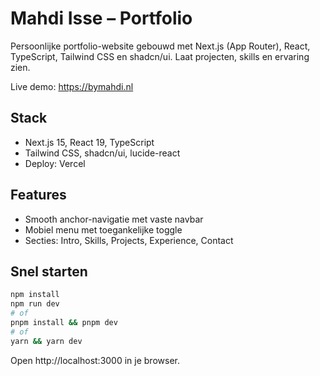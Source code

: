 # Mahdi Isse – Portfolio

Persoonlijke portfolio-website gebouwd met Next.js (App Router), React, TypeScript, Tailwind CSS en shadcn/ui. Laat projecten, skills en ervaring zien.

Live demo: https://bymahdi.nl

## Stack

- Next.js 15, React 19, TypeScript
- Tailwind CSS, shadcn/ui, lucide-react
- Deploy: Vercel

## Features

- Smooth anchor-navigatie met vaste navbar
- Mobiel menu met toegankelijke toggle
- Secties: Intro, Skills, Projects, Experience, Contact

## Snel starten

```bash
npm install
npm run dev
# of
pnpm install && pnpm dev
# of
yarn && yarn dev
```

Open http://localhost:3000 in je browser.
